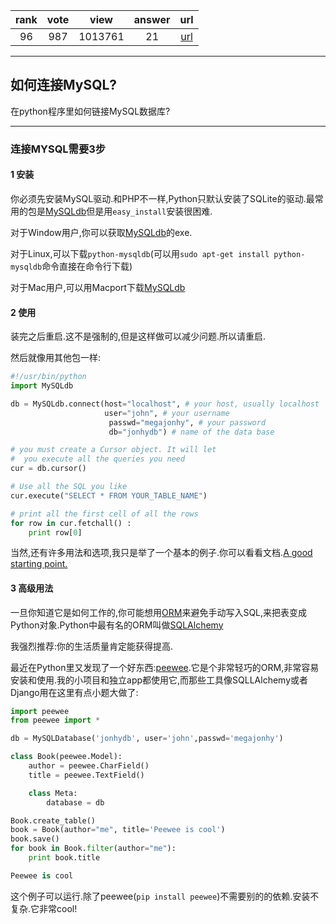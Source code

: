 
| rank | vote | view | answer | url |
|:-:|:-:|:-:|:-:|:-:|
|96|987|1013761|21| [url](http://stackoverflow.com/questions/372885/how-do-i-connect-to-a-mysql-database-in-python) |
***

## 如何连接MySQL?

在python程序里如何链接MySQL数据库?

***

### 连接MYSQL需要3步

#### 1 安装

你必须先安装MySQL驱动.和PHP不一样,Python只默认安装了SQLite的驱动.最常用的包是[MySQLdb](http://pypi.python.org/pypi/MySQL-python/)但是用`easy_install`安装很困难.

对于Window用户,你可以获取[MySQLdb](http://sourceforge.net/project/showfiles.php?group_id=22307)的exe.

对于Linux,可以下载`python-mysqldb`(可以用`sudo apt-get install python-mysqldb`命令直接在命令行下载)

对于Mac用户,可以用Macport下载[MySQLdb](http://stackoverflow.com/questions/1448429/how-to-install-mysqldb-python-data-access-library-to-mysql-on-mac-os-x#1448476)

#### 2 使用

装完之后重启.这不是强制的,但是这样做可以减少问题.所以请重启.

然后就像用其他包一样:

```python
#!/usr/bin/python
import MySQLdb

db = MySQLdb.connect(host="localhost", # your host, usually localhost
                     user="john", # your username
                      passwd="megajonhy", # your password
                      db="jonhydb") # name of the data base

# you must create a Cursor object. It will let
#  you execute all the queries you need
cur = db.cursor()

# Use all the SQL you like
cur.execute("SELECT * FROM YOUR_TABLE_NAME")

# print all the first cell of all the rows
for row in cur.fetchall() :
    print row[0]
```

当然,还有许多用法和选项,我只是举了一个基本的例子.你可以看看文档.[A good starting point.](http://www.mikusa.com/python-mysql-docs/)

#### 3 高级用法

一旦你知道它是如何工作的,你可能想用[ORM](https://en.wikipedia.org/wiki/Object-Relational_Mapping)来避免手动写入SQL,来把表变成Python对象.Python中最有名的ORM叫做[SQLAlchemy](http://www.sqlalchemy.org/)

我强烈推荐:你的生活质量肯定能获得提高.

最近在Python里又发现了一个好东西:[peewee](http://peewee.readthedocs.org/en/latest/index.html).它是个非常轻巧的ORM,非常容易安装和使用.我的小项目和独立app都使用它,而那些工具像SQLLAlchemy或者Django用在这里有点小题大做了:

```python
import peewee
from peewee import *

db = MySQLDatabase('jonhydb', user='john',passwd='megajonhy')

class Book(peewee.Model):
    author = peewee.CharField()
    title = peewee.TextField()

    class Meta:
        database = db

Book.create_table()
book = Book(author="me", title='Peewee is cool')
book.save()
for book in Book.filter(author="me"):
    print book.title

Peewee is cool
```

这个例子可以运行.除了peewee(`pip install peewee`)不需要别的的依赖.安装不复杂.它非常cool!